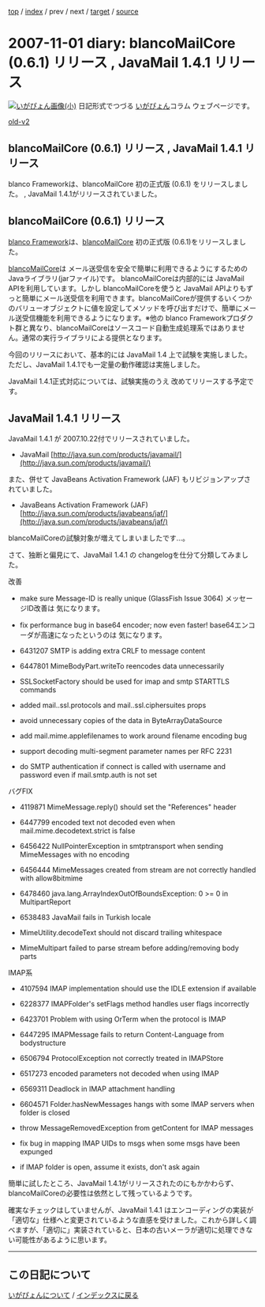 [top](https://igapyon.github.io/diary/) 
 / [index](https://igapyon.github.io/diary/2007/index.html) 
 / prev 
 / next 
 / [target](https://igapyon.github.io/diary/2007/ig071101.html) 
 / [source](https://github.com/igapyon/diary/blob/gh-pages/2007/ig071101.html.src.md) 

2007-11-01 diary: blancoMailCore (0.6.1) リリース , JavaMail 1.4.1 リリース
=====================================================================================================
[![いがぴょん画像(小)](https://igapyon.github.io/diary/images/iga200306s.jpg "いがぴょん")](https://igapyon.github.io/diary/memo/memoigapyon.html) 日記形式でつづる [いがぴょん](https://igapyon.github.io/diary/memo/memoigapyon.html)コラム ウェブページです。

[old-v2](ig071101-orig.html)

## blancoMailCore (0.6.1) リリース , JavaMail 1.4.1 リリース

blanco Frameworkは、blancoMailCore 初の正式版 (0.6.1) をリリースしました。 , JavaMail 1.4.1がリリースされていました。


## blancoMailCore (0.6.1) リリース

[blanco Framework](http://www.igapyon.jp/blanco/blanco.ja.html)は、[blancoMailCore](http://www.igapyon.jp/blanco/blancomailcore.html) 初の正式版 (0.6.1)をリリースしました。

[blancoMailCore](http://www.igapyon.jp/blanco/blancomailcore.html)は メール送受信を安全で簡単に利用できるようにするためのJavaライブラリ(jarファイル)です。
blancoMailCoreは内部的には JavaMail APIを利用しています。しかし blancoMailCoreを使うと JavaMail APIよりもずっと簡単にメール送受信を利用できます。blancoMailCoreが提供するいくつかのバリューオブジェクトに値を設定してメソッドを呼び出すだけで、簡単にメール送受信機能を利用できるようになります。※他の blanco Frameworkプロダクト群と異なり、blancoMailCoreはソースコード自動生成処理系ではありません。通常の実行ライブラリによる提供となります。

今回のリリースにおいて、基本的には JavaMail 1.4 上で試験を実施しました。ただし、JavaMail 1.4.1でも一定量の動作確認は実施しました。

JavaMail 1.4.1正式対応については、試験実施のうえ 改めてリリースする予定です。

## JavaMail 1.4.1 リリース

JavaMail 1.4.1 が 2007.10.22付でリリースされていました。

* JavaMail
  [http://java.sun.com/products/javamail/](http://java.sun.com/products/javamail/)

また、併せて JavaBeans Activation Framework (JAF) もリビジョンアップされていました。

* JavaBeans Activation Framework (JAF)
  [http://java.sun.com/products/javabeans/jaf/](http://java.sun.com/products/javabeans/jaf/)

blancoMailCoreの試験対象が増えてしまいましたです…。

さて、独断と偏見にて、JavaMail 1.4.1 の changelogを仕分て分類してみました。

改善

* <no id> make sure Message-ID is really unique (GlassFish Issue 3064)
  メッセージID改善は 気になります。
  
* <no id> fix performance bug in base64 encoder; now even faster!
  base64エンコーダが高速になったというのは 気になります。
  
* 6431207 SMTP is adding extra CRLF to message content
  
* 6447801 MimeBodyPart.writeTo reencodes data unnecessarily
  
* <no id> SSLSocketFactory should be used for imap and smtp STARTTLS
  commands
  
* <no id> added mail.<prot>.ssl.protocols and mail.<prot>.ssl.ciphersuites props
  
* <no id> avoid unnecessary copies of the data in ByteArrayDataSource
  
* <no id> add mail.mime.applefilenames to work around filename encoding bug
  
* <no id> support decoding multi-segment parameter names per RFC 2231
  
* <no id> do SMTP authentication if connect is called with username and password even if mail.smtp.auth is not set

バグFIX

* 4119871 MimeMessage.reply() should set the "References" header
  
* 6447799 encoded text not decoded even when mail.mime.decodetext.strict is false
  
* 6456422 NullPointerException in smtptransport when sending MimeMessages
  with no encoding
  
* 6456444 MimeMessages created from stream are not correctly handled with allow8bitmime
  
* 6478460 java.lang.ArrayIndexOutOfBoundsException: 0 >= 0 in MultipartReport
  
* 6538483 JavaMail fails in Turkish locale
  
* <no id> MimeUtility.decodeText should not discard trailing whitespace
  
* <no id> MimeMultipart failed to parse stream before adding/removing body parts

IMAP系

* 4107594  IMAP implementation should use the IDLE extension if available
  
* 6228377  IMAPFolder's setFlags method handles user flags incorrectly
  
* 6423701 Problem with using OrTerm when the protocol is IMAP
  
* 6447295 IMAPMessage fails to return Content-Language from bodystructure
  
* 6506794 ProtocolException not correctly treated in IMAPStore
  
* 6517273 encoded parameters not decoded when using IMAP
  
* 6569311 Deadlock in IMAP attachment handling
  
* 6604571 Folder.hasNewMessages hangs with some IMAP servers when folder is closed
  
* <no id> throw MessageRemovedException from getContent for IMAP messages
  
* <no id> fix bug in mapping IMAP UIDs to msgs when some msgs have been expunged
  
* <no id> if IMAP folder is open, assume it exists, don't ask again

簡単に試したところ、JavaMail 1.4.1がリリースされたのにもかかわらず、blancoMailCoreの必要性は依然として残っているようです。

確実なチェックはしていませんが、JavaMail 1.4.1 はエンコーディングの実装が「適切な」仕様へと変更されているような直感を受けました。これから詳しく調べますが、「適切に」実装されていると、日本の古いメーラが適切に処理できない可能性があるように思います。


----------------------------------------------------------------------------------------------------

## この日記について
[いがぴょんについて](https://igapyon.github.io/diary/memo/memoigapyon.html) / [インデックスに戻る](https://igapyon.github.io/diary/idxall.html)
